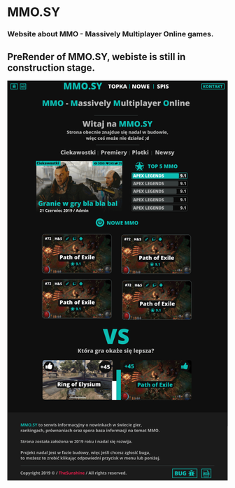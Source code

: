 # MMO.SY
### Website about MMO - Massively Multiplayer Online games.

## PreRender of MMO.SY, webiste is still in construction stage.
![MMO.SY PreRender](https://github.com/TheSunshined/MMO.SY/blob/master/PreRenderMMO.SY.png?raw=true)
